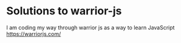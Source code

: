 # Solutions to warrior-js

I am coding my way through warrior js as a way to learn JavaScript
https://warriorjs.com/